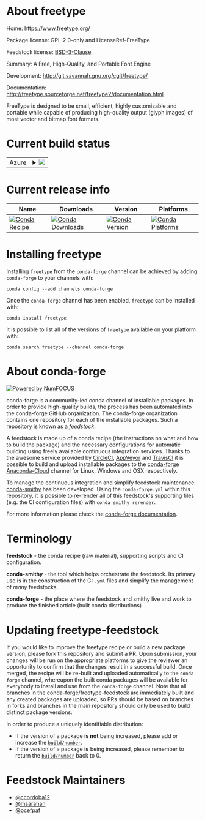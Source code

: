 About freetype
==============

Home: https://www.freetype.org/

Package license: GPL-2.0-only and LicenseRef-FreeType

Feedstock license: [BSD-3-Clause](https://github.com/conda-forge/freetype-feedstock/blob/master/LICENSE.txt)

Summary: A Free, High-Quality, and Portable Font Engine

Development: http://git.savannah.gnu.org/cgit/freetype/

Documentation: http://freetype.sourceforge.net/freetype2/documentation.html

FreeType is designed to be small, efficient, highly customizable
and portable while capable of producing high-quality output (glyph images)
of most vector and bitmap font formats.


Current build status
====================


<table>
    
  <tr>
    <td>Azure</td>
    <td>
      <details>
        <summary>
          <a href="https://dev.azure.com/conda-forge/feedstock-builds/_build/latest?definitionId=331&branchName=master">
            <img src="https://dev.azure.com/conda-forge/feedstock-builds/_apis/build/status/freetype-feedstock?branchName=master">
          </a>
        </summary>
        <table>
          <thead><tr><th>Variant</th><th>Status</th></tr></thead>
          <tbody><tr>
              <td>linux_64</td>
              <td>
                <a href="https://dev.azure.com/conda-forge/feedstock-builds/_build/latest?definitionId=331&branchName=master">
                  <img src="https://dev.azure.com/conda-forge/feedstock-builds/_apis/build/status/freetype-feedstock?branchName=master&jobName=linux&configuration=linux_64_" alt="variant">
                </a>
              </td>
            </tr><tr>
              <td>linux_aarch64</td>
              <td>
                <a href="https://dev.azure.com/conda-forge/feedstock-builds/_build/latest?definitionId=331&branchName=master">
                  <img src="https://dev.azure.com/conda-forge/feedstock-builds/_apis/build/status/freetype-feedstock?branchName=master&jobName=linux&configuration=linux_aarch64_" alt="variant">
                </a>
              </td>
            </tr><tr>
              <td>linux_ppc64le</td>
              <td>
                <a href="https://dev.azure.com/conda-forge/feedstock-builds/_build/latest?definitionId=331&branchName=master">
                  <img src="https://dev.azure.com/conda-forge/feedstock-builds/_apis/build/status/freetype-feedstock?branchName=master&jobName=linux&configuration=linux_ppc64le_" alt="variant">
                </a>
              </td>
            </tr><tr>
              <td>osx_64</td>
              <td>
                <a href="https://dev.azure.com/conda-forge/feedstock-builds/_build/latest?definitionId=331&branchName=master">
                  <img src="https://dev.azure.com/conda-forge/feedstock-builds/_apis/build/status/freetype-feedstock?branchName=master&jobName=osx&configuration=osx_64_" alt="variant">
                </a>
              </td>
            </tr><tr>
              <td>osx_arm64</td>
              <td>
                <a href="https://dev.azure.com/conda-forge/feedstock-builds/_build/latest?definitionId=331&branchName=master">
                  <img src="https://dev.azure.com/conda-forge/feedstock-builds/_apis/build/status/freetype-feedstock?branchName=master&jobName=osx&configuration=osx_arm64_" alt="variant">
                </a>
              </td>
            </tr><tr>
              <td>win_64</td>
              <td>
                <a href="https://dev.azure.com/conda-forge/feedstock-builds/_build/latest?definitionId=331&branchName=master">
                  <img src="https://dev.azure.com/conda-forge/feedstock-builds/_apis/build/status/freetype-feedstock?branchName=master&jobName=win&configuration=win_64_" alt="variant">
                </a>
              </td>
            </tr>
          </tbody>
        </table>
      </details>
    </td>
  </tr>
</table>

Current release info
====================

| Name | Downloads | Version | Platforms |
| --- | --- | --- | --- |
| [![Conda Recipe](https://img.shields.io/badge/recipe-freetype-green.svg)](https://anaconda.org/conda-forge/freetype) | [![Conda Downloads](https://img.shields.io/conda/dn/conda-forge/freetype.svg)](https://anaconda.org/conda-forge/freetype) | [![Conda Version](https://img.shields.io/conda/vn/conda-forge/freetype.svg)](https://anaconda.org/conda-forge/freetype) | [![Conda Platforms](https://img.shields.io/conda/pn/conda-forge/freetype.svg)](https://anaconda.org/conda-forge/freetype) |

Installing freetype
===================

Installing `freetype` from the `conda-forge` channel can be achieved by adding `conda-forge` to your channels with:

```
conda config --add channels conda-forge
```

Once the `conda-forge` channel has been enabled, `freetype` can be installed with:

```
conda install freetype
```

It is possible to list all of the versions of `freetype` available on your platform with:

```
conda search freetype --channel conda-forge
```


About conda-forge
=================

[![Powered by NumFOCUS](https://img.shields.io/badge/powered%20by-NumFOCUS-orange.svg?style=flat&colorA=E1523D&colorB=007D8A)](http://numfocus.org)

conda-forge is a community-led conda channel of installable packages.
In order to provide high-quality builds, the process has been automated into the
conda-forge GitHub organization. The conda-forge organization contains one repository
for each of the installable packages. Such a repository is known as a *feedstock*.

A feedstock is made up of a conda recipe (the instructions on what and how to build
the package) and the necessary configurations for automatic building using freely
available continuous integration services. Thanks to the awesome service provided by
[CircleCI](https://circleci.com/), [AppVeyor](https://www.appveyor.com/)
and [TravisCI](https://travis-ci.com/) it is possible to build and upload installable
packages to the [conda-forge](https://anaconda.org/conda-forge)
[Anaconda-Cloud](https://anaconda.org/) channel for Linux, Windows and OSX respectively.

To manage the continuous integration and simplify feedstock maintenance
[conda-smithy](https://github.com/conda-forge/conda-smithy) has been developed.
Using the ``conda-forge.yml`` within this repository, it is possible to re-render all of
this feedstock's supporting files (e.g. the CI configuration files) with ``conda smithy rerender``.

For more information please check the [conda-forge documentation](https://conda-forge.org/docs/).

Terminology
===========

**feedstock** - the conda recipe (raw material), supporting scripts and CI configuration.

**conda-smithy** - the tool which helps orchestrate the feedstock.
                   Its primary use is in the construction of the CI ``.yml`` files
                   and simplify the management of *many* feedstocks.

**conda-forge** - the place where the feedstock and smithy live and work to
                  produce the finished article (built conda distributions)


Updating freetype-feedstock
===========================

If you would like to improve the freetype recipe or build a new
package version, please fork this repository and submit a PR. Upon submission,
your changes will be run on the appropriate platforms to give the reviewer an
opportunity to confirm that the changes result in a successful build. Once
merged, the recipe will be re-built and uploaded automatically to the
`conda-forge` channel, whereupon the built conda packages will be available for
everybody to install and use from the `conda-forge` channel.
Note that all branches in the conda-forge/freetype-feedstock are
immediately built and any created packages are uploaded, so PRs should be based
on branches in forks and branches in the main repository should only be used to
build distinct package versions.

In order to produce a uniquely identifiable distribution:
 * If the version of a package **is not** being increased, please add or increase
   the [``build/number``](https://conda.io/docs/user-guide/tasks/build-packages/define-metadata.html#build-number-and-string).
 * If the version of a package **is** being increased, please remember to return
   the [``build/number``](https://conda.io/docs/user-guide/tasks/build-packages/define-metadata.html#build-number-and-string)
   back to 0.

Feedstock Maintainers
=====================

* [@ccordoba12](https://github.com/ccordoba12/)
* [@msarahan](https://github.com/msarahan/)
* [@ocefpaf](https://github.com/ocefpaf/)

